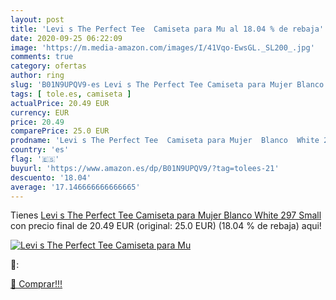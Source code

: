 ```yaml
---
layout: post
title: 'Levi s The Perfect Tee  Camiseta para Mu al 18.04 % de rebaja'
date: 2020-09-25 06:22:09
image: 'https://m.media-amazon.com/images/I/41Vqo-EwsGL._SL200_.jpg'
comments: true
category: ofertas
author: ring
slug: 'B01N9UPQV9-es Levi s The Perfect Tee Camiseta para Mujer Blanco White...'
tags: [ tole.es, camiseta ]
actualPrice: 20.49 EUR
currency: EUR
price: 20.49
comparePrice: 25.0 EUR
prodname: 'Levi s The Perfect Tee  Camiseta para Mujer  Blanco  White 297   Small'
country: 'es'
flag: '🇪🇸'
buyurl: 'https://www.amazon.es/dp/B01N9UPQV9/?tag=tolees-21'
descuento: '18.04'
average: '17.146666666666665'
---
```


Tienes [Levi s The Perfect Tee  Camiseta para Mujer  Blanco  White 297   Small](https://www.amazon.es/dp/B01N9UPQV9/?tag=tolees-21) con precio final de  20.49 EUR (original: 25.0 EUR) (18.04 %  de rebaja) aqui!

[![Levi s The Perfect Tee  Camiseta para Mu](https://m.media-amazon.com/images/I/41Vqo-EwsGL._SL200_.jpg)](https://www.amazon.es/dp/B01N9UPQV9/?tag=tolees-21)

🔎:


[🛒 Comprar!!!](https://www.amazon.es/dp/B01N9UPQV9/?tag=tolees-21)
